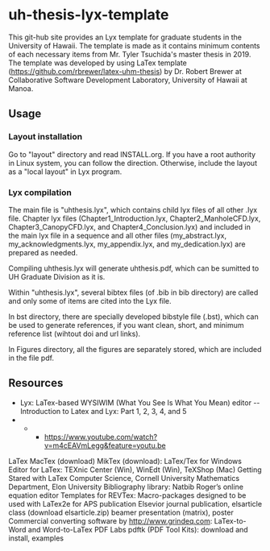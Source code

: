 # uh-thesis-lyx-template

This git-hub site provides an Lyx template for graduate students in the University of Hawaii. 
The template is made as it contains minimum contents of each necessary items from Mr. Tyler Tsuchida's master thesis in 2019.  
The template was developed by using LaTex template (https://github.com/rbrewer/latex-uhm-thesis) by Dr. Robert Brewer at Collaborative Software Development Laboratory, University of Hawaii at Manoa. 

## Usage

### Layout installation
Go to "layout" directory and read INSTALL.org.
If you have a root authority in Linux system, you can follow the direction.
Otherwise, include the layout as a "local layout" in Lyx program.


### Lyx compilation
The main file is "uhthesis.lyx", which contains child lyx files of all other .lyx file. 
Chapter lyx files (Chapter1_Introduction.lyx, Chapter2_ManholeCFD.lyx, Chapter3_CanopyCFD.lyx, and Chapter4_Conclusion.lyx) and included in the main lyx file in a sequence and all other files (my_abstract.lyx, my_acknowledgments.lyx, my_appendix.lyx, and my_dedication.lyx) are prepared as needed.

Compiling uhthesis.lyx will generate uhthesis.pdf, which can be sumitted to UH Graduate Division as it is. 

Within "uhthesis.lyx", several bibtex files (of .bib in bib directory) are called and only some of items are cited into the Lyx file. 

In bst directory, there are specially developed bibstyle file (.bst), which can be used to generate references, if you want clean, short, and minimum reference list (wihtout doi and url links). 

In Figures directory, all the figures are separately stored, which are included in the file pdf. 

## Resources
- Lyx: LaTex-based WYSIWIM (What You See Is What You Mean) editor
 -- Introduction to Latex and Lyx: Part 1, 2, 3, 4, and 5
- - - https://www.youtube.com/watch?v=m4cEAVmLegg&feature=youtu.be

LaTex
MacTex (download)
MikTex (download): LaTex/Tex for Windows
Editor for LaTex: TEXnic Center (Win), WinEdt (Win), TeXShop (Mac)
Getting Stared with LaTex
Computer Science, Cornell University
Mathematics Department, Elon University
Bibliography library: Natbib
Roger’s online equation editor
Templates for
REVTex: Macro-packages designed to be used with LaTex2e for APS publication
Elsevior journal publication, elsarticle class (download elsarticle.zip)
beamer presentation (matrix), poster
Commercial converting software by http://www.grindeq.com:
LaTex-to-Word and
Word-to-LaTex
PDF Labs
 pdftk (PDF Tool Kits): download and install, examples
